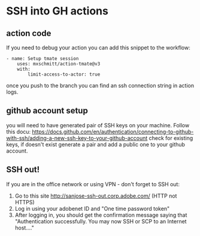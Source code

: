 # SSH into GH actions

## action code

If you need to debug your action you can add this snippet to the workflow:

```
- name: Setup tmate session
    uses: mxschmitt/action-tmate@v3
    with:
        limit-access-to-actor: true
```

once you push to the branch you can find an ssh connection string in action logs.

## github account setup

you will need to have generated pair of SSH keys on your machine.
Follow this docu: https://docs.github.com/en/authentication/connecting-to-github-with-ssh/adding-a-new-ssh-key-to-your-github-account
check for existing keys, if doesn't exist generate a pair and add a public one to your github account.

## SSH out!

If you are in the office network or using VPN - don't forget to SSH out:

1. Go to this site
   http://sanjose-ssh-out.corp.adobe.com/ (HTTP not HTTPS)
2. Log in using your adobenet ID and "One time password token"
3. After logging in, you should get the confirmation message saying that "Authentication successfully. You may now SSH or SCP to an Internet host...."
